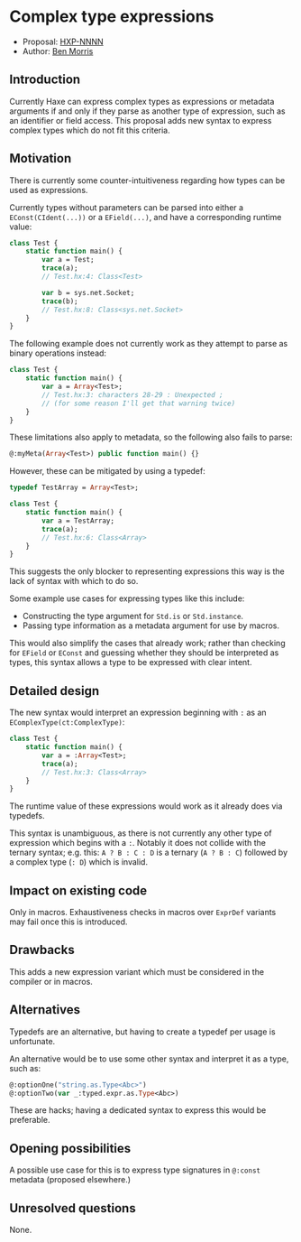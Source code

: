 # Complex type expressions

* Proposal: [HXP-NNNN](NNNN-complex-type-expressions.md)
* Author: [Ben Morris](https://github.com/bendmorris)

## Introduction

Currently Haxe can express complex types as expressions or metadata arguments if and only if they parse as another type of expression, such as an identifier or field access. This proposal adds new syntax to express complex types which do not fit this criteria.

## Motivation

There is currently some counter-intuitiveness regarding how types can be used as expressions.

Currently types without parameters can be parsed into either a `EConst(CIdent(...))` or a `EField(...)`, and have a corresponding runtime value:

```haxe
class Test {
    static function main() {
        var a = Test;
        trace(a);
        // Test.hx:4: Class<Test>

        var b = sys.net.Socket;
        trace(b);
        // Test.hx:8: Class<sys.net.Socket>
    }
}
```

The following example does not currently work as they attempt to parse as binary operations instead:

```haxe
class Test {
    static function main() {
        var a = Array<Test>;
        // Test.hx:3: characters 28-29 : Unexpected ;
        // (for some reason I'll get that warning twice)
    }
}
```

These limitations also apply to metadata, so the following also fails to parse:

```haxe
@:myMeta(Array<Test>) public function main() {}
```

However, these can be mitigated by using a typedef:

```haxe
typedef TestArray = Array<Test>;

class Test {
    static function main() {
        var a = TestArray;
        trace(a);
        // Test.hx:6: Class<Array>
    }
}
```

This suggests the only blocker to representing expressions this way is the lack of syntax with which to do so.

Some example use cases for expressing types like this include:

- Constructing the type argument for `Std.is` or `Std.instance`.
- Passing type information as a metadata argument for use by macros.

This would also simplify the cases that already work; rather than checking for `EField` or `EConst` and guessing whether they should be interpreted as types, this syntax allows a type to be expressed with clear intent.

## Detailed design

The new syntax would interpret an expression beginning with `:` as an `EComplexType(ct:ComplexType)`:

```haxe
class Test {
    static function main() {
        var a = :Array<Test>;
        trace(a);
        // Test.hx:3: Class<Array>
    }
}
```

The runtime value of these expressions would work as it already does via typedefs.

This syntax is unambiguous, as there is not currently any other type of expression which begins with a `:`. Notably it does not collide with the ternary syntax; e.g. this: `A ? B : C : D` is a ternary (`A ? B : C`) followed by a complex type (`: D`) which is invalid.

## Impact on existing code

Only in macros. Exhaustiveness checks in macros over `ExprDef` variants may fail once this is introduced.

## Drawbacks

This adds a new expression variant which must be considered in the compiler or in macros.

## Alternatives

Typedefs are an alternative, but having to create a typedef per usage is unfortunate.

An alternative would be to use some other syntax and interpret it as a type, such as:

```haxe
@:optionOne("string.as.Type<Abc>")
@:optionTwo(var _:typed.expr.as.Type<Abc>)
```

These are hacks; having a dedicated syntax to express this would be preferable.

## Opening possibilities

A possible use case for this is to express type signatures in `@:const` metadata (proposed elsewhere.)

## Unresolved questions

None.
